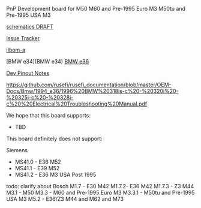 PnP Development board for M50
M60 and Pre-1995 Euro M3
M50tu and Pre-1995 USA M3

[schematics DRAFT](Hardware/Hellen/hellen88bmw-a-schematic.pdf)

[Issue Tracker](https://github.com/rusefi/hellen88bmw-issues)

[iIbom-a](https://rusefi.com/docs/ibom/hellen88bmw-a-ibom.html)


[BMW e34](BMW e34)
[BMW e36](BMW-e36)


[Dev Pinout Notes](https://docs.google.com/spreadsheets/d/1OiEaak7TElKwF-fXWvl9Dk-fD84a0NENe6lOwhXiOe4/)

https://github.com/rusefi/rusefi_documentation/blob/master/OEM-Docs/Bmw/1994_e36/1996%20BMW%20318is-c%20-%20320i%20-%20325i-c%20-%20328i-c%20%20Electrical%20Troubleshooting%20Manual.pdf




We hope that this board supports:
* TBD

This board definitely does not support:

Siemens
* MS41.0 - E36 M52
* MS41.1 - E39 M52
* MS41.2 - E36 M3 USA Post 1995


todo: clarify about 
Bosch
M1.7 - E30 M42
M1.7.2- E36 M42
M1.7.3 - Z3 M44
M3.1 - M50
M3.3 - M60 and Pre-1995 Euro M3
M3.3.1 - M50tu and Pre-1995 USA M3
M5.2 - E36/Z3 M44 and M62 and M73
